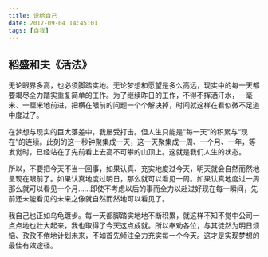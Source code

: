 ```yaml
---
title: 说给自己
date: 2017-09-04 14:45:01
tags: [自我]
---
```

## 稻盛和夫《活法》

无论眼界多高，也必须脚踏实地。无论梦想和愿望是多么高远，现实中的每一天都要竭尽全力踏实重复简单的工作。为了继续昨日的工作，不得不挥洒汗水，一毫米、一厘米地前进，把横在眼前的问题一个个解决掉，时间就这样在看似微不足道中度过了。

在梦想与现实的巨大落差中，我屡受打击。但人生只能是“每一天”的积累与“现在”的连续。此刻的这一秒钟聚集成一天，这一天聚集成一周、一个月、一年，等发觉时，已经站在了先前看上去高不可攀的山顶上。这就是我们人生的状态。

所以，不要把今天不当一回事，如果认真、充实地度过今天，明天就会自然而然地呈现在眼前了。如果认真地度过明日，那么就可以看见一周。如果认真地度过一周那么就可以看见一个月……即使不考虑以后的事而全力以赴过好现在每一瞬间，先前还未能看见的未来之像就自然而然地可以看见了。

我自己也正如乌龟踱步。每一天都脚踏实地地不断积累，就这样不知不觉中公司一点点地也壮大起来，我也取得了今天这点成就。所以奉劝各位，与其徒然为明日烦恼、孜孜不倦地计划未来，不如首先倾注全力充实每一个今天。这才是实现梦想的最佳有效途径。
